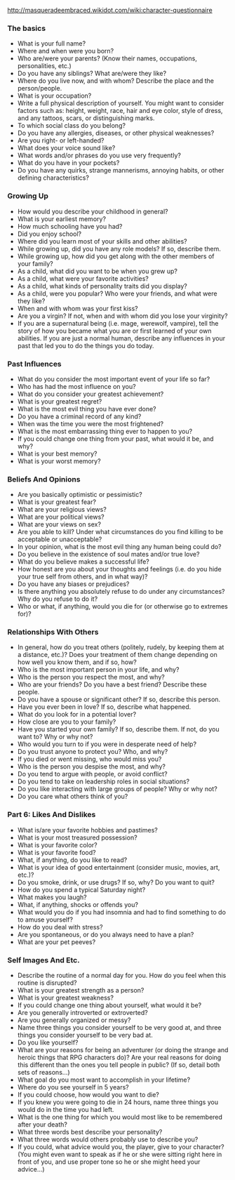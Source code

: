 http://masqueradeembraced.wikidot.com/wiki:character-questionnaire

### The basics 
- What is your full name?
- Where and when were you born?
- Who are/were your parents? (Know their names, occupations, personalities, etc.)
- Do you have any siblings? What are/were they like?
- Where do you live now, and with whom? Describe the place and the person/people.
- What is your occupation?
- Write a full physical description of yourself. You might want to consider factors such as: height, weight, race, hair and eye color, style of dress, and any tattoos, scars, or distinguishing marks.
- To which social class do you belong?
- Do you have any allergies, diseases, or other physical weaknesses?
- Are you right- or left-handed?
- What does your voice sound like?
- What words and/or phrases do you use very frequently?
- What do you have in your pockets?
- Do you have any quirks, strange mannerisms, annoying habits, or other defining characteristics?
### Growing Up
- How would you describe your childhood in general?
- What is your earliest memory?
- How much schooling have you had?
- Did you enjoy school?
- Where did you learn most of your skills and other abilities?
- While growing up, did you have any role models? If so, describe them.
- While growing up, how did you get along with the other members of your family?
- As a child, what did you want to be when you grew up?
- As a child, what were your favorite activities?
- As a child, what kinds of personality traits did you display?
- As a child, were you popular? Who were your friends, and what were they like?
- When and with whom was your first kiss?
- Are you a virgin? If not, when and with whom did you lose your virginity?
- If you are a supernatural being (i.e. mage, werewolf, vampire), tell the story of how you became what you are or first learned of your own abilities. If you are just a normal human, describe any influences in your past that led you to do the things you do today.
### Past Influences
- What do you consider the most important event of your life so far?
- Who has had the most influence on you?
- What do you consider your greatest achievement?
- What is your greatest regret?
- What is the most evil thing you have ever done?
- Do you have a criminal record of any kind?
- When was the time you were the most frightened?
- What is the most embarrassing thing ever to happen to you?
- If you could change one thing from your past, what would it be, and why?
- What is your best memory?
- What is your worst memory?
### Beliefs And Opinions
- Are you basically optimistic or pessimistic?
- What is your greatest fear?
- What are your religious views?
- What are your political views?
- What are your views on sex?
- Are you able to kill? Under what circumstances do you find killing to be acceptable or unacceptable?
- In your opinion, what is the most evil thing any human being could do?
- Do you believe in the existence of soul mates and/or true love?
- What do you believe makes a successful life?
- How honest are you about your thoughts and feelings (i.e. do you hide your true self from others, and in what way)?
- Do you have any biases or prejudices?
- Is there anything you absolutely refuse to do under any circumstances? Why do you refuse to do it?
- Who or what, if anything, would you die for (or otherwise go to extremes for)?
### Relationships With Others
- In general, how do you treat others (politely, rudely, by keeping them at a distance, etc.)? Does your treatment of them change depending on how well you know them, and if so, how?
- Who is the most important person in your life, and why?
- Who is the person you respect the most, and why?
- Who are your friends? Do you have a best friend? Describe these people.
- Do you have a spouse or significant other? If so, describe this person.
- Have you ever been in love? If so, describe what happened.
- What do you look for in a potential lover?
- How close are you to your family?
- Have you started your own family? If so, describe them. If not, do you want to? Why or why not?
- Who would you turn to if you were in desperate need of help?
- Do you trust anyone to protect you? Who, and why?
- If you died or went missing, who would miss you?
- Who is the person you despise the most, and why?
- Do you tend to argue with people, or avoid conflict?
- Do you tend to take on leadership roles in social situations?
- Do you like interacting with large groups of people? Why or why not?
- Do you care what others think of you?
### Part 6: Likes And Dislikes
- What is/are your favorite hobbies and pastimes?
- What is your most treasured possession?
- What is your favorite color?
- What is your favorite food?
- What, if anything, do you like to read?
- What is your idea of good entertainment (consider music, movies, art, etc.)?
- Do you smoke, drink, or use drugs? If so, why? Do you want to quit?
- How do you spend a typical Saturday night?
- What makes you laugh?
- What, if anything, shocks or offends you?
- What would you do if you had insomnia and had to find something to do to amuse yourself?
- How do you deal with stress?
- Are you spontaneous, or do you always need to have a plan?
- What are your pet peeves?
### Self Images And Etc.
- Describe the routine of a normal day for you. How do you feel when this routine is disrupted?
- What is your greatest strength as a person?
- What is your greatest weakness?
- If you could change one thing about yourself, what would it be?
- Are you generally introverted or extroverted?
- Are you generally organized or messy?
- Name three things you consider yourself to be very good at, and three things you consider yourself to be very bad at.
- Do you like yourself?
- What are your reasons for being an adventurer (or doing the strange and heroic things that RPG characters do)? Are your real reasons for doing this different than the ones you tell people in public? (If so, detail both sets of reasons…)
- What goal do you most want to accomplish in your lifetime?
- Where do you see yourself in 5 years?
- If you could choose, how would you want to die?
- If you knew you were going to die in 24 hours, name three things you would do in the time you had left.
- What is the one thing for which you would most like to be remembered after your death?
- What three words best describe your personality?
- What three words would others probably use to describe you?
- If you could, what advice would you, the player, give to your character? (You might even want to speak as if he or she were sitting right here in front of you, and use proper tone so he or she might heed your advice…)